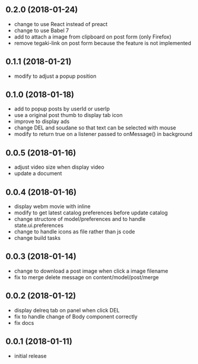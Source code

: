 ## 0.2.0 (2018-01-24)

* change to use React instead of preact
* change to use Babel 7
* add to attach a image from clipboard on post form (only Firefox)
* remove tegaki-link on post form because the feature is not implemented

## 0.1.1 (2018-01-21)

* modify to adjust a popup position

## 0.1.0 (2018-01-18)

* add to popup posts by userId or userIp
* use a original post thumb to display tab icon
* improve to display ads
* change DEL and soudane so that text can be selected with mouse
* modify to return true on a listener passed to onMessage() in background

## 0.0.5 (2018-01-16)

* adjust video size when display video
* update a document

## 0.0.4 (2018-01-16)

* display webm movie with inline
* modify to get latest catalog preferences before update catalog
* change structore of model/preferences and to handle state.ui.preferences
* change to handle icons as file rather than js code
* change build tasks

## 0.0.3 (2018-01-14)

* change to download a post image when click a image filename
* fix to merge delete message on content/model/post/merge

## 0.0.2 (2018-01-12)

* display delreq tab on panel when click DEL
* fix to handle change of Body component correctly
* fix docs

## 0.0.1 (2018-01-11)

* initial release

